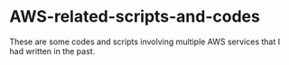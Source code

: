 # AWS-related-scripts-and-codes

These are some codes and scripts involving multiple AWS services that I had written in the past.
